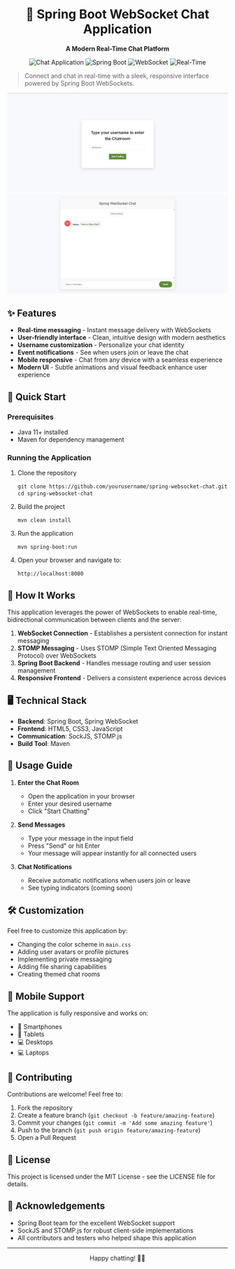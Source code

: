 <h1 align="center">🌿 Spring Boot WebSocket Chat Application</h1>

<p align="center"><strong>A Modern Real-Time Chat Platform</strong></p>

<p align="center">
  <img src="https://img.shields.io/badge/Chat-Application-5b8c34" alt="Chat Application">
  <img src="https://img.shields.io/badge/Spring-Boot-6DB33F" alt="Spring Boot">
  <img src="https://img.shields.io/badge/Web-Socket-43853d" alt="WebSocket">
  <img src="https://img.shields.io/badge/Real-Time-blue" alt="Real-Time">
</p>

<blockquote>
  <p>Connect and chat in real-time with a sleek, responsive interface powered by Spring Boot WebSockets.</p>
</blockquote>

<img src="Chat-Home.png" alt="Chat Application" >
<img src="Chat.png" alt="Chat Application" >

<h2>✨ Features</h2>

<ul>
  <li><strong>Real-time messaging</strong> - Instant message delivery with WebSockets</li>
  <li><strong>User-friendly interface</strong> - Clean, intuitive design with modern aesthetics</li>
  <li><strong>Username customization</strong> - Personalize your chat identity</li>
  <li><strong>Event notifications</strong> - See when users join or leave the chat</li>
  <li><strong>Mobile responsive</strong> - Chat from any device with a seamless experience</li>
  <li><strong>Modern UI</strong> - Subtle animations and visual feedback enhance user experience</li>
</ul>

<h2>🚀 Quick Start</h2>

<h3>Prerequisites</h3>
<ul>
  <li>Java 11+ installed</li>
  <li>Maven for dependency management</li>
</ul>

<h3>Running the Application</h3>

<ol>
  <li>
    <p>Clone the repository</p>
    <pre><code>git clone https://github.com/yourusername/spring-websocket-chat.git
cd spring-websocket-chat</code></pre>
  </li>
  <li>
    <p>Build the project</p>
    <pre><code>mvn clean install</code></pre>
  </li>
  <li>
    <p>Run the application</p>
    <pre><code>mvn spring-boot:run</code></pre>
  </li>
  <li>
    <p>Open your browser and navigate to:</p>
    <pre><code>http://localhost:8080</code></pre>
  </li>
</ol>

<h2>🔧 How It Works</h2>

<p>This application leverages the power of WebSockets to enable real-time, bidirectional communication between clients and the server:</p>

<ol>
  <li><strong>WebSocket Connection</strong> - Establishes a persistent connection for instant messaging</li>
  <li><strong>STOMP Messaging</strong> - Uses STOMP (Simple Text Oriented Messaging Protocol) over WebSockets</li>
  <li><strong>Spring Boot Backend</strong> - Handles message routing and user session management</li>
  <li><strong>Responsive Frontend</strong> - Delivers a consistent experience across devices</li>
</ol>

<h2>🖥️ Technical Stack</h2>

<ul>
  <li><strong>Backend</strong>: Spring Boot, Spring WebSocket</li>
  <li><strong>Frontend</strong>: HTML5, CSS3, JavaScript</li>
  <li><strong>Communication</strong>: SockJS, STOMP.js</li>
  <li><strong>Build Tool</strong>: Maven</li>
</ul>

<h2>🌟 Usage Guide</h2>

<ol>
  <li>
    <p><strong>Enter the Chat Room</strong></p>
    <ul>
      <li>Open the application in your browser</li>
      <li>Enter your desired username</li>
      <li>Click "Start Chatting"</li>
    </ul>
  </li>
  <li>
    <p><strong>Send Messages</strong></p>
    <ul>
      <li>Type your message in the input field</li>
      <li>Press "Send" or hit Enter</li>
      <li>Your message will appear instantly for all connected users</li>
    </ul>
  </li>
  <li>
    <p><strong>Chat Notifications</strong></p>
    <ul>
      <li>Receive automatic notifications when users join or leave</li>
      <li>See typing indicators (coming soon)</li>
    </ul>
  </li>
</ol>

<h2>🛠️ Customization</h2>

<p>Feel free to customize this application by:</p>

<ul>
  <li>Changing the color scheme in <code>main.css</code></li>
  <li>Adding user avatars or profile pictures</li>
  <li>Implementing private messaging</li>
  <li>Adding file sharing capabilities</li>
  <li>Creating themed chat rooms</li>
</ul>

<h2>📱 Mobile Support</h2>

<p>The application is fully responsive and works on:</p>
<ul>
  <li>📱 Smartphones</li>
  <li>📱 Tablets</li>
  <li>💻 Desktops</li>
  <li>💻 Laptops</li>
</ul>

<h2>🤝 Contributing</h2>

<p>Contributions are welcome! Feel free to:</p>

<ol>
  <li>Fork the repository</li>
  <li>Create a feature branch (<code>git checkout -b feature/amazing-feature</code>)</li>
  <li>Commit your changes (<code>git commit -m 'Add some amazing feature'</code>)</li>
  <li>Push to the branch (<code>git push origin feature/amazing-feature</code>)</li>
  <li>Open a Pull Request</li>
</ol>

<h2>📝 License</h2>

<p>This project is licensed under the MIT License - see the LICENSE file for details.</p>

<h2>🙏 Acknowledgements</h2>

<ul>
  <li>Spring Boot team for the excellent WebSocket support</li>
  <li>SockJS and STOMP.js for robust client-side implementations</li>
  <li>All contributors and testers who helped shape this application</li>
</ul>

<hr>

<p align="center">Happy chatting! 💬✨</p>
